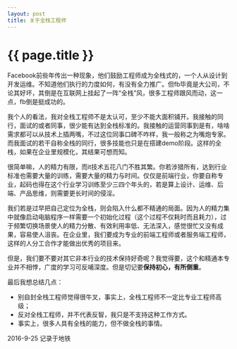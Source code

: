 ```yaml
---
layout: post
title: 关于全栈工程师
---
```


{{ page.title }}
================

Facebook前些年传出一种现象，他们鼓励工程师成为全栈式的，一个人从设计到开发运维。不知道他们执行的力度如何，有没有全力推广。但fb毕竟是大公司，不论其好坏，其倒是在互联网上挂起了一阵“全栈”风，很多工程师跟风而动，这一点，fb倒是挺成功的。

我个人的看法，我对全栈工程师不是太认可，至少不能大面积铺开。我接触的同行，面试的或者同事，很少能有达到全栈标准的。我接触的运营同事到是有，啥啥需求都可以从技术上插两嘴，不过这位同事口碑不咋样，我一般称之为嘴炮专家。而我面试的若干自称全栈的同行，很多技能也只是在搭建demo阶段。这样的全栈，如果在企业里规模化，其结果可想而知。

很简单嘛，人的精力有限，而it技术五花八门不胜其繁。你若涉猎所有，达到行业标准也需要大量的训练，需要大量的精力与时间。仅仅是前端行业，你要自称专业，起码也得在这个行业学习训练至少三四个年头的，若是算上设计、运维、后端、产品思维，则需要更长时间的侵淫。

我们若是过早把自己定位为全栈，则会陷入什么都不精通的局面。因为人的精力集中就像启动电脑程序一样需要一个初始化过程（这个过程不仅耗时而且耗力），过于频繁切换场景使人的精力分散、有效利用率低、无法深入，感觉很忙又没有成果，容易使人沮丧。在企业里，我们要成为专业的前端工程师或者服务端工程师，这样的人分工合作才能做出优秀的项目来。

但是，我们要不要对其它非本行业的技术保持好奇呢？我觉得要，这个和精通本专业并不相悖，广度的学习可反哺深度。但是切记要**保持初心，有所侧重**。

最后我想总结几点：
* 别自封全栈工程师觉得很牛叉，事实上，全栈工程师不一定比专业工程师高级；
* 反对全栈工程师，并不代表反智，我只是不支持这种工作方式。
* 事实上，很多人具有全栈的能力，但不做全栈的事情。

2016-9-25 记录于地铁
